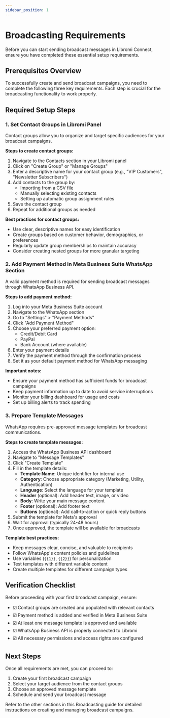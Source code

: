 ```yaml
---
sidebar_position: 1
---
```

# Broadcasting Requirements

Before you can start sending broadcast messages in Libromi Connect, ensure you have completed these essential setup requirements.

## Prerequisites Overview

To successfully create and send broadcast campaigns, you need to complete the following three key requirements. Each step is crucial for the broadcasting functionality to work properly.

## Required Setup Steps

### 1. Set Contact Groups in Libromi Panel

Contact groups allow you to organize and target specific audiences for your broadcast campaigns.

**Steps to create contact groups:**
1. Navigate to the Contacts section in your Libromi panel
2. Click on "Create Group" or "Manage Groups"
3. Enter a descriptive name for your contact group (e.g., "VIP Customers", "Newsletter Subscribers")
4. Add contacts to the group by:
   - Importing from a CSV file
   - Manually selecting existing contacts
   - Setting up automatic group assignment rules
5. Save the contact group
6. Repeat for additional groups as needed

**Best practices for contact groups:**
- Use clear, descriptive names for easy identification
- Create groups based on customer behavior, demographics, or preferences
- Regularly update group memberships to maintain accuracy
- Consider creating nested groups for more granular targeting

### 2. Add Payment Method in Meta Business Suite WhatsApp Section

A valid payment method is required for sending broadcast messages through WhatsApp Business API.

**Steps to add payment method:**
1. Log into your Meta Business Suite account
2. Navigate to the WhatsApp section
3. Go to "Settings" > "Payment Methods"
4. Click "Add Payment Method"
5. Choose your preferred payment option:
   - Credit/Debit Card
   - PayPal
   - Bank Account (where available)
6. Enter your payment details
7. Verify the payment method through the confirmation process
8. Set it as your default payment method for WhatsApp messaging

**Important notes:**
- Ensure your payment method has sufficient funds for broadcast campaigns
- Keep payment information up to date to avoid service interruptions
- Monitor your billing dashboard for usage and costs
- Set up billing alerts to track spending

### 3. Prepare Template Messages

WhatsApp requires pre-approved message templates for broadcast communications.

**Steps to create template messages:**
1. Access the WhatsApp Business API dashboard
2. Navigate to "Message Templates"
3. Click "Create Template"
4. Fill in the template details:
   - **Template Name**: Unique identifier for internal use
   - **Category**: Choose appropriate category (Marketing, Utility, Authentication)
   - **Language**: Select the language for your template
   - **Header** (optional): Add header text, image, or video
   - **Body**: Write your main message content
   - **Footer** (optional): Add footer text
   - **Buttons** (optional): Add call-to-action or quick reply buttons
5. Submit the template for Meta's approval
6. Wait for approval (typically 24-48 hours)
7. Once approved, the template will be available for broadcasts

**Template best practices:**
- Keep messages clear, concise, and valuable to recipients
- Follow WhatsApp's content policies and guidelines
- Use variables (`{{1}}`, `{{2}}`) for personalization
- Test templates with different variable content
- Create multiple templates for different campaign types

## Verification Checklist

Before proceeding with your first broadcast campaign, ensure:

- ☑️ Contact groups are created and populated with relevant contacts
- ☑️ Payment method is added and verified in Meta Business Suite
- ☑️ At least one message template is approved and available
- ☑️ WhatsApp Business API is properly connected to Libromi
- ☑️ All necessary permissions and access rights are configured

## Next Steps

Once all requirements are met, you can proceed to:
1. Create your first broadcast campaign
2. Select your target audience from the contact groups
3. Choose an approved message template
4. Schedule and send your broadcast message

Refer to the other sections in this Broadcasting guide for detailed instructions on creating and managing broadcast campaigns.
